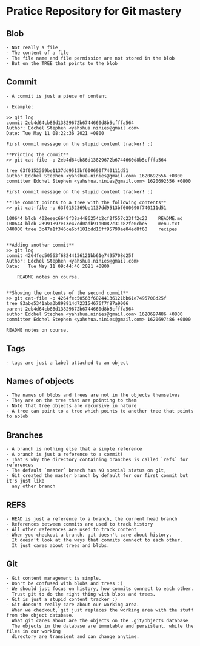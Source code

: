 # Pratice Repository for Git mastery

## Blob

    - Not really a file
    - The content of a file
    - The file name and file permission are not stored in the blob
    - But on the TREE that points to the blob

## Commit

    - A commit is just a piece of content

    - Example:

    >> git log
    commit 2eb4d64cb86d13829672b6744660d8b5cfffa564
    Author: Edchel Stephen <yahshua.ninies@gmail.com>
    Date: Tue May 11 08:22:36 2021 +0800

    First commit message on the stupid content tracker! :)

    **Printing the commit**
    >> git cat-file -p 2eb4d64cb86d13829672b6744660d8b5cfffa564

    tree 63f0152369be1137dd9513bf600690f740111d51
    author Edchel Stephen <yahshua.ninies@gmail.com> 1620692556 +0800
    committer Edchel Stephen <yahshua.ninies@gmail.com> 1620692556 +0800

    First commit message on the stupid content tracker! :)

    **The commit points to a tree with the following contents**
    >> git cat-file -p 63f0152369be1137dd9513bf600690f740111d51

    100644 blob 402eeec6649f38a4486254b2cf2f557c23ff2c23	README.md
    100644 blob 23991897e13e47ed0adb91a0082c31c82fe0cbe5	menu.txt
    040000 tree 3c47a1f346ce6bf101bdd16ff95790ae04ed8f60	recipes


    **Adding another commit**
    >> git log
    commit 4264fec50563f68244136121bb61e7495708d25f
    Author: Edchel Stephen <yahshua.ninies@gmail.com>
    Date:   Tue May 11 09:44:46 2021 +0800

        README notes on course.


    **Showing the contents of the second commit**
    >> git cat-file -p 4264fec50563f68244136121bb61e7495708d25f
    tree 83abe5341aba3b898914d723154676f7f87a9006
    parent 2eb4d64cb86d13829672b6744660d8b5cfffa564
    author Edchel Stephen <yahshua.ninies@gmail.com> 1620697486 +0800
    committer Edchel Stephen <yahshua.ninies@gmail.com> 1620697486 +0800

    README notes on course.

## Tags

    - tags are just a label attached to an object

## Names of objects

    - The names of blobs and trees are not in the objects themselves
    - They are on the tree that are pointing to them
    - Note that tree objects are recursive in nature
    - A tree can point to a tree which points to another tree that points to ablob

## Branches

    - A branch is nothing else that a simple reference
    - A branch is just a reference to a commit!
    - That's why the directory containing branches is called `refs` for references
    - The default `master` branch has NO special status on git,
    - Git created the master branch by default for our first commit but it's just like
      any other branch

## REFS

    - HEAD is just a reference to a branch, the current head branch
    - References between commits are used to track history
    - All other references are used to track content
    - When you checkout a branch, git doesn't care about history.
      It doesn't look at the ways that commits connect to each other.
      It just cares about trees and blobs.

## Git

    - Git content management is simple.
    - Don't be confused with blobs and trees :)
    - We should just focus on history, how commits connect to each other.
      Trust git to do the right thing with blobs and trees.
    - Git is just a stupid content tracker :)
    - Git doesn't really care about our working area.
      When we checkout, git just replaces the working area with the stuff from the object database.
      What git cares about are the objects on the .git/objects database
      The objects in the database are immutable and persistent, while the files in our working
      directory are transient and can change anytime.
